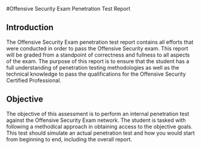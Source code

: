 #Offensive Security Exam Penetration Test Report

## Introduction

The Offensive Security Exam penetration test report contains all efforts that were conducted in order to pass the Offensive Security exam. This report will be graded from a standpoint of correctness and fullness to all aspects of the exam. The purpose of this report is to ensure that the student has a full understanding of penetration testing methodologies as well as the technical knowledge to pass the qualifications for the Offensive Security Certified Professional.

## Objective

The objective of this assessment is to perform an internal penetration test against the Offensive Security Exam network. The student is tasked with following a methodical approach in obtaining access to the objective goals. This test should simulate an actual penetration test and how you would start from beginning to end, including the overall report.

